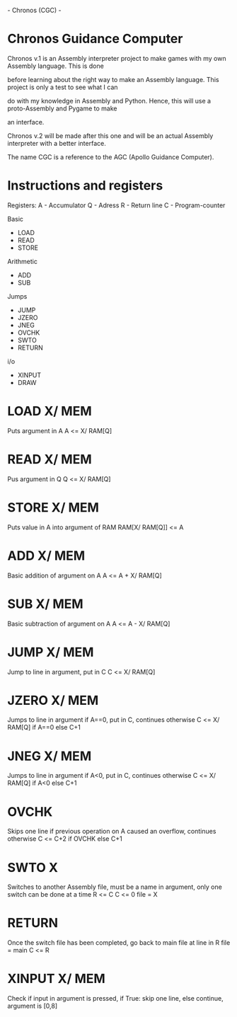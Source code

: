 \- Chronos (CGC) -



Chronos Guidance Computer
===========================================================================

Chronos v.1 is an Assembly interpreter project to make games with my own Assembly language. This is done 

before learning about the right way to make an Assembly language. This project is only a test to see what I can

do with my knowledge in Assembly and Python. Hence, this will use a proto-Assembly and Pygame to make

an interface.

Chronos v.2 will be made after this one and will be an actual Assembly interpreter with a better interface.

The name CGC is a reference to the AGC (Apollo Guidance Computer).


Instructions and registers
===========================================================================
Registers:
A - Accumulator
Q - Adress
R - Return line
C - Program-counter

Basic
- LOAD
- READ
- STORE

Arithmetic
- ADD
- SUB

Jumps
- JUMP
- JZERO
- JNEG
- OVCHK
- SWTO
- RETURN

i/o
- XINPUT
- DRAW


# LOAD X/ MEM
Puts argument in A
A <= X/ RAM[Q]

# READ X/ MEM
Pus argument in Q
Q <= X/ RAM[Q]

# STORE X/ MEM
Puts value in A into argument of RAM
RAM[X/ RAM[Q]] <= A

# ADD X/ MEM
Basic addition of argument on A
A <= A + X/ RAM[Q]

# SUB X/ MEM
Basic subtraction of argument on A
A <= A - X/ RAM[Q]

# JUMP X/ MEM
Jump to line in argument, put in C
C <= X/ RAM[Q]

# JZERO X/ MEM
Jumps to line in argument if A==0, put in C, continues otherwise
C <= X/ RAM[Q] if A==0 else C+1

# JNEG X/ MEM
Jumps to line in argument if A<0, put in C, continues otherwise
C <= X/ RAM[Q] if A<0 else C+1

# OVCHK
Skips one line if previous operation on A caused an overflow, continues otherwise
C <= C+2 if OVCHK else C+1

# SWTO X
Switches to another Assembly file, must be a name in argument, only one switch can be done at a time
R <= C
C <= 0
file = X

# RETURN
Once the switch file has been completed, go back to main file at line in R
file = main
C <= R

# XINPUT X/ MEM
Check if input in argument is pressed, if True: skip one line, else continue, argument is [0,8]
